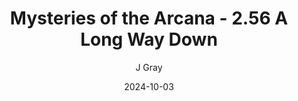 ---
title: 'Mysteries of the Arcana - 2.56 A Long Way Down'
alt: 'Mysteries of the Arcana'
date: '2024-10-03'
author: 'J Gray'
artist: 'Keira'
---